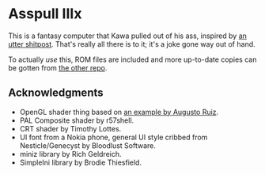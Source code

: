 # Asspull IIIx
This is a fantasy computer that Kawa pulled out of his ass, inspired by [an utter shitpost](https://helmet.kafuka.org/byuugold/viewtopic.php@f=16&t=4792.html). That's really all there is to it; it's a joke gone way out of hand.

To actually *use* this, ROM files are included and more up-to-date copies can be gotten from [the other repo](https://github.com/Kawa-oneechan/Asspull3X-roms).

## Acknowledgments
* OpenGL shader thing based on [an example by Augusto Ruiz](https://github.com/AugustoRuiz/sdl2glsl).
* PAL Composite shader by r57shell.
* CRT shader by Timothy Lottes.
* UI font from a Nokia phone, general UI style cribbed from Nesticle/Genecyst by Bloodlust Software.
* miniz library by Rich Geldreich.
* SimpleIni library by Brodie Thiesfield.
